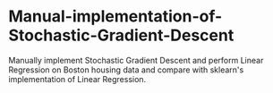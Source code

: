 # Manual-implementation-of-Stochastic-Gradient-Descent
Manually implement Stochastic Gradient Descent and perform Linear Regression on Boston housing data and compare with sklearn's implementation of Linear Regression.
